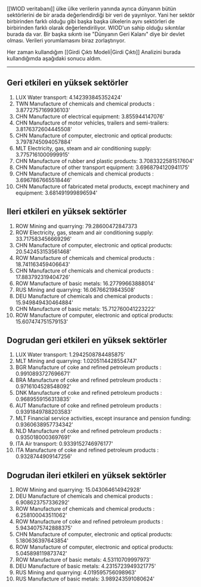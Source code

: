 [[WIOD veritabanı]] ülke ülke verilerin yanında ayrıca dünyanın bütün sektörlerini de bir arada değerlendirdiği bir veri de yayınlıyor. Yani her sektör birbirinden farklı olduğu gibi başka başka ülkelerin aynı sektörleri de birbirinden farklı olarak değerlendiriliyor. WIOD'un sahip olduğu sıkıntılar burada da var. Bir başka sıkıntı ise "Dünyanın Geri Kalanı" diye bir devlet olması. Verileri yorumlamasını biraz zorlaştırıyor.

Her zaman kullandığım [[Girdi Çıktı Modeli|Girdi Çıktı]] Analizini burada kullandığımda aşağıdaki sonucu aldım.


---
Geri etkileri en yüksek sektörler
---
1. LUX Water transport: 4.142393845352424'
2. TWN Manufacture of chemicals and chemical products : 3.8772757169936103'
3. CHN Manufacture of electrical equipment: 3.855944147076'
4. CHN Manufacture of motor vehicles, trailers and semi-trailers: 3.8176372604445508'
5. CHN Manufacture of computer, electronic and optical products: 3.7978745094057884'
6. MLT Electricity, gas, steam and air conditioning supply: 3.7757161000999915'
7. CHN Manufacture of rubber and plastic products: 3.7083322581517604'
8. CHN Manufacture of other transport equipment: 3.6968794120941175'
9. CHN Manufacture of chemicals and chemical products : 3.6967867665518446'
10. CHN Manufacture of fabricated metal products, except machinery and equipment: 3.681491999896594'

Ileri etkileri en yüksek sektörler
---
1. ROW Mining and quarrying: 79.28600472847373
2. ROW Electricity, gas, steam and air conditioning supply: 33.717583456669296'
3. CHN Manufacture of computer, electronic and optical products: 20.542453153561468'
4. ROW Manufacture of chemicals and chemical products : 18.741163459406643'
5. CHN Manufacture of chemicals and chemical products : 17.883792319404726'
6. ROW Manufacture of basic metals: 16.27799663888014'
7. RUS Mining and quarrying: 16.06766219843508'
8. DEU Manufacture of chemicals and chemical products : 15.949849430464884'
9. CHN Manufacture of basic metals: 15.712760041223222'
10. ROW Manufacture of computer, electronic and optical products: 15.607474751579153'

Dogrudan geri etkileri en yüksek sektörler
---
1. LUX Water transport: 1.2942508784485875'
2. MLT Mining and quarrying: 1.0205114428554747'
3. BGR Manufacture of coke and refined petroleum products : 0.9910893727696671'
4. BRA Manufacture of coke and refined petroleum products : 0.9716104528548092'
5. DNK Manufacture of coke and refined petroleum products : 0.9689559156313835'
6. AUT Manufacture of coke and refined petroleum products : 0.9391849788203583'
7. MLT Financial service activities, except insurance and pension funding: 0.9360638957734342'
8. NLD Manufacture of coke and refined petroleum products : 0.9350180003697691'
9. ITA Air transport: 0.9339152746976177'
10. ITA Manufacture of coke and refined petroleum products : 0.9328744909147256'

Dogrudan ileri etkileri en yüksek sektörler
---
1. ROW Mining and quarrying: 15.043064614942928'
2. DEU Manufacture of chemicals and chemical products : 6.908623757336292'
3. ROW Manufacture of chemicals and chemical products : 6.258100043511062'
4. ROW Manufacture of coke and refined petroleum products : 5.9434075742888375'
5. CHN Manufacture of computer, electronic and optical products: 5.180636397643854'
6. ROW Manufacture of computer, electronic and optical products: 5.045898119873742'
7. ROW Manufacture of basic metals: 4.53110709997973'
8. DEU Manufacture of basic metals: 4.2315723949321775'
9. RUS Mining and quarrying: 4.019595756098963'
10. RUS Manufacture of basic metals: 3.989243591080624'